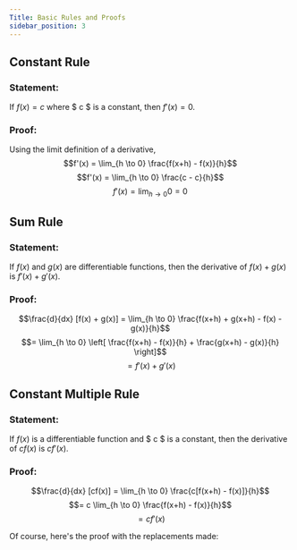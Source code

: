 ```yaml
---
Title: Basic Rules and Proofs
sidebar_position: 3
---
```


## Constant Rule
### Statement:
If $f(x) = c$ where $ c $ is a constant, then $f'(x) = 0$.

### Proof:
Using the limit definition of a derivative, 
$$f'(x) = \lim_{h \to 0} \frac{f(x+h) - f(x)}{h}$$
$$f'(x) = \lim_{h \to 0} \frac{c - c}{h}$$
$$f'(x) = \lim_{h \to 0} 0 = 0$$

## Sum Rule
### Statement:
If $f(x)$ and $g(x)$ are differentiable functions, then the derivative of $f(x) + g(x)$ is $f'(x) + g'(x)$.

### Proof:
$$\frac{d}{dx} [f(x) + g(x)] = \lim_{h \to 0} \frac{f(x+h) + g(x+h) - f(x) - g(x)}{h}$$
$$= \lim_{h \to 0} \left[ \frac{f(x+h) - f(x)}{h} + \frac{g(x+h) - g(x)}{h} \right]$$
$$= f'(x) + g'(x)$$

## Constant Multiple Rule
### Statement:
If $f(x)$ is a differentiable function and $ c $ is a constant, then the derivative of $cf(x)$ is $cf'(x)$.

### Proof:
$$\frac{d}{dx} [cf(x)] = \lim_{h \to 0} \frac{c[f(x+h) - f(x)]}{h}$$
$$= c \lim_{h \to 0} \frac{f(x+h) - f(x)}{h}$$
$$= cf'(x)$$

Of course, here's the proof with the replacements made:


